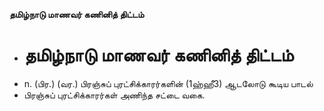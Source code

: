 **தமிழ்நாடு மாணவர் கணினித் திட்டம்**
- # தமிழ்நாடு மாணவர் கணினித் திட்டம்
- n. (பிர.) (வர.) பிரஞ்சுப் புரட்சிக்காரர்களின் (1ஹ்ஹீ3) ஆடலோடு கூடிய பாடல்
- பிரஞ்சுப் புரட்சிக்காரர்கள் அணிந்த சட்டை வகை.

